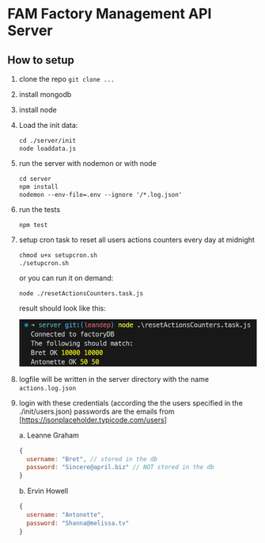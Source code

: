 # FAM Factory Management API Server

## How to setup

1. clone the repo `git clone ...`
2. install mongodb
3. install node
4. Load the init data:

    ```shell
    cd ./server/init
    node loaddata.js
    ```

5. run the server with nodemon or with node

    ```shell
    cd server
    npm install
    nodemon --env-file=.env --ignore '/*.log.json'
    ```

6. run the tests

    ```shell
    npm test
    ```

7. setup cron task to reset all users actions counters every day at midnight

    ```shell
    chmod u+x setupcron.sh
    ./setupcron.sh
    ```

    or you can run it on demand:

    ```shell
    node ./resetActionsCounters.task.js
    ```

    result should look like this:

   !["reset user actions result"](../images/server_resetUserActions.png)

9. logfile will be written in the server directory with the name `actions.log.json`

10. login with these credentials (according the the users specified in the ./init/users.json)
    passwords are the emails from [https://jsonplaceholder.typicode.com/users]

    a. Leanne Graham

    ```javascript
    {
      username: "Bret", // stored in the db
      password: "Sincere@april.biz" // NOT stored in the db
    }
    ```

    b. Ervin Howell

    ```javascript
    {
      username: "Antonette", 
      password: "Shanna@melissa.tv" 
    }
    ```
